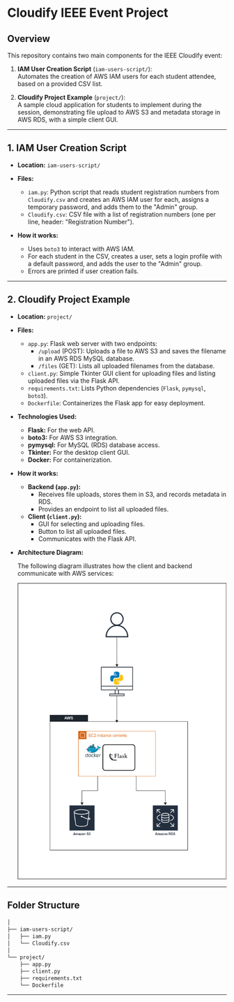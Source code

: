# Cloudify IEEE Event Project

## Overview

This repository contains two main components for the IEEE Cloudify event:

1. **IAM User Creation Script** (`iam-users-script/`):  
   Automates the creation of AWS IAM users for each student attendee, based on a provided CSV list.

2. **Cloudify Project Example** (`project/`):  
   A sample cloud application for students to implement during the session, demonstrating file upload to AWS S3 and metadata storage in AWS RDS, with a simple client GUI.

---

## 1. IAM User Creation Script

- **Location:** `iam-users-script/`
- **Files:**
  - `iam.py`: Python script that reads student registration numbers from `Cloudify.csv` and creates an AWS IAM user for each, assigns a temporary password, and adds them to the "Admin" group.
  - `Cloudify.csv`: CSV file with a list of registration numbers (one per line, header: "Registration Number").

- **How it works:**
  - Uses `boto3` to interact with AWS IAM.
  - For each student in the CSV, creates a user, sets a login profile with a default password, and adds the user to the "Admin" group.
  - Errors are printed if user creation fails.

---

## 2. Cloudify Project Example

- **Location:** `project/`
- **Files:**
  - `app.py`: Flask web server with two endpoints:
    - `/upload` (POST): Uploads a file to AWS S3 and saves the filename in an AWS RDS MySQL database.
    - `/files` (GET): Lists all uploaded filenames from the database.
  - `client.py`: Simple Tkinter GUI client for uploading files and listing uploaded files via the Flask API.
  - `requirements.txt`: Lists Python dependencies (`Flask`, `pymysql`, `boto3`).
  - `Dockerfile`: Containerizes the Flask app for easy deployment.

- **Technologies Used:**
  - **Flask:** For the web API.
  - **boto3:** For AWS S3 integration.
  - **pymysql:** For MySQL (RDS) database access.
  - **Tkinter:** For the desktop client GUI.
  - **Docker:** For containerization.

- **How it works:**
  - **Backend (`app.py`):**
    - Receives file uploads, stores them in S3, and records metadata in RDS.
    - Provides an endpoint to list all uploaded files.
  - **Client (`client.py`):**
    - GUI for selecting and uploading files.
    - Button to list all uploaded files.
    - Communicates with the Flask API.

- **Architecture Diagram:**

  The following diagram illustrates how the client and backend communicate with AWS services:

  ![Cloudify AWS Flow](project/cloudify_aws_flow.png)

---

## Folder Structure

```Cloudify/
│
├── iam-users-script/
│   ├── iam.py
│   └── Cloudify.csv
│
└── project/
    ├── app.py
    ├── client.py
    ├── requirements.txt
    └── Dockerfile
```

--- 
